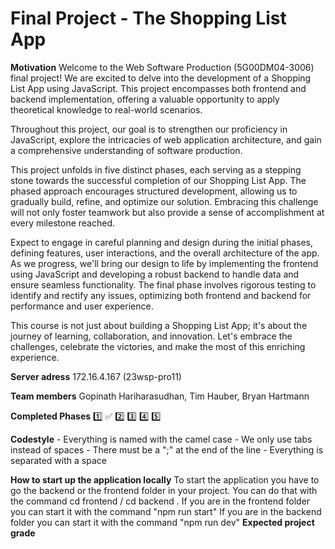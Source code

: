 
# Final Project - The Shopping List App

**Motivation**
Welcome to the Web Software Production (5G00DM04-3006) final project! We are excited to delve into the development of a Shopping List App using JavaScript. This project encompasses both frontend and backend implementation, offering a valuable opportunity to apply theoretical knowledge to real-world scenarios.

Throughout this project, our goal is to strengthen our proficiency in JavaScript, explore the intricacies of web application architecture, and gain a comprehensive understanding of software production.

This project unfolds in five distinct phases, each serving as a stepping stone towards the successful completion of our Shopping List App. The phased approach encourages structured development, allowing us to gradually build, refine, and optimize our solution. Embracing this challenge will not only foster teamwork but also provide a sense of accomplishment at every milestone reached.

Expect to engage in careful planning and design during the initial phases, defining features, user interactions, and the overall architecture of the app. As we progress, we'll bring our design to life by implementing the frontend using JavaScript and developing a robust backend to handle data and ensure seamless functionality. The final phase involves rigorous testing to identify and rectify any issues, optimizing both frontend and backend for performance and user experience.

This course is not just about building a Shopping List App; it's about the journey of learning, collaboration, and innovation. Let's embrace the challenges, celebrate the victories, and make the most of this enriching experience.

**Server adress**                            172.16.4.167 (23wsp-pro11)

**Team members**                             Gopinath Hariharasudhan, Tim Hauber, Bryan Hartmann

**Completed Phases**                        1️⃣ ✅ 
                                            2️⃣
                                            3️⃣
                                            4️⃣
                                            5️⃣

**Codestyle**                               - Everything is named with the camel case 
                                            - We only use tabs instead of spaces
                                            - There must be a ";" at the end of the line
                                            - Everything is separated with a space

**How to start up the application locally**
To start the application you have to go the backend or the frontend folder in your project.
You can do that with the command cd frontend / cd backend . 
If you are in the frontend folder you can start it with the command "npm run start" 
If you are in the backend folder you can start it with the command "npm run dev"
**Expected project grade**


